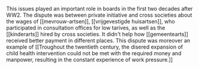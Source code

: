This issues played an important role in boards in the first two decades after WW2. The dispute was between private initiative and cross societies about the wages of [[mevrouw-artsen]], [[vrijgevestigde huisartsen]], who participated in consultation offices for low tarives, as well as the [[kinderarts]] hired by cross societies. It didn't help how [[gemeentearts]] received better payment in different places. This dispute was moreover an example of [[Troughout the twentieth century, the disered expansion of child health intervention could not be met with the required money and manpower, resulting in the constant experience of work pressure.]]